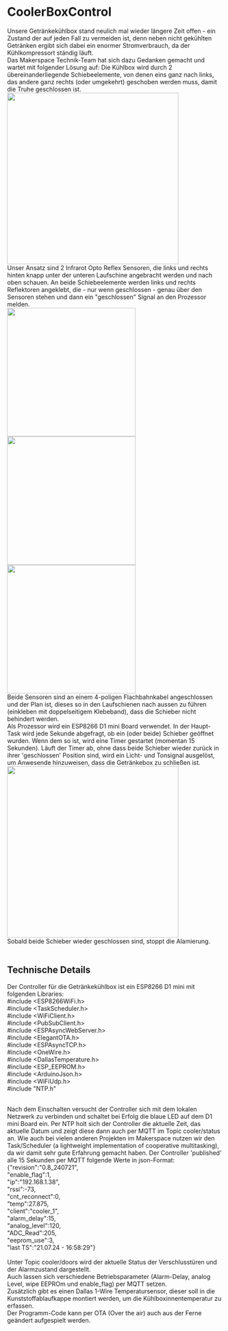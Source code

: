 # CoolerBoxControl
Unsere Getränkekühlbox stand neulich mal wieder längere Zeit offen - ein Zustand der auf jeden Fall zu vermeiden ist, denn neben nicht gekühlten Getränken ergibt sich dabei ein enormer Stromverbrauch, da der Kühlkompressort ständig läuft.
<br>
Das Makerspace Technik-Team hat sich dazu Gedanken gemacht und wartet mit folgender Lösung auf:
Die Kühlbox wird durch 2 übereinanderliegende Schiebeelemente, von denen eins ganz nach links, das andere ganz rechts (oder umgekehrt) geschoben werden muss, damit die Truhe geschlossen ist.
<br>
<img src="https://github.com/user-attachments/assets/3b224a5f-eef6-48cb-ab57-e48e8039918d" width="400">
<br>
Unser Ansatz sind 2 Infrarot Opto Reflex Sensoren, die links und rechts hinten knapp unter der unteren Laufschine angebracht werden und nach oben schauen. An beide Schiebeelemente werden links und rechts Reflektoren angeklebt, die - nur wenn geschlossen - genau über den Sensoren stehen und dann ein "geschlossen" Signal an den Prozessor melden.
<br>
<img src="https://github.com/user-attachments/assets/9c6b663d-930d-407b-ab10-18039a858a7a" width="300">
<img src="https://github.com/user-attachments/assets/f546fa4a-1c9c-4487-b759-9f8167c2bc52" width="300">
<img src="https://github.com/user-attachments/assets/7d660f90-6e68-4c0d-babe-1eb549d3b7fe" width="300">
<br>
Beide Sensoren sind an einem 4-poligen Flachbahnkabel angeschlossen und der Plan ist, dieses so in den Laufschienen nach aussen zu führen (einkleben mit doppelseitigem Klebeband), dass die Schieber nicht behindert werden.
<br> 
Als Prozessor wird ein ESP8266 D1 mini Board verwendet. In der Haupt-Task wird jede Sekunde abgefragt, ob ein (oder beide) Schieber geöffnet wurden. Wenn dem so ist, wird eine Timer gestartet (momentan 15 Sekunden).
Läuft der Timer ab, ohne dass beide Schieber wieder zurück in ihrer 'geschlossen' Position sind, wird ein Licht- und Tonsignal ausgelöst, um Anwesende hinzuweisen, dass die Getränkebox zu schließen ist.
<br>
<img src="https://github.com/user-attachments/assets/a8ea42ed-357d-41d9-a7d8-f03a35322d14" width="400">
<br>
Sobald beide Schieber wieder geschlossen sind, stoppt die Alamierung.
<br><br>
## Technische Details
Der Controller für die Getränkekühlbox ist ein ESP8266 D1 mini mit folgenden Libraries:<br>
#include <ESP8266WiFi.h><br>
#include <TaskScheduler.h><br>
#include <WiFiClient.h><br>
#include <PubSubClient.h><br>
#include <ESPAsyncWebServer.h><br>
#include <ElegantOTA.h><br>
#include <ESPAsyncTCP.h><br>
#include <OneWire.h><br>
#include <DallasTemperature.h><br>
#include <ESP_EEPROM.h><br>
#include <ArduinoJson.h><br>
#include <WiFiUdp.h><br>
#include "NTP.h"<br><br>

Nach dem Einschalten versucht der Controller sich mit dem lokalen Netzwerk zu verbinden und schaltet bei Erfolg die blaue LED auf dem D1 mini Board ein.
Per NTP holt sich der Controller die aktuelle Zeit, das aktuelle Datum und zeigt diese dann auch per MQTT im Topic cooler/status an.
Wie auch bei vielen anderen Projekten im Makerspace nutzen wir den Task/Scheduler (a lightweight implementation of cooperative multitasking), da wir damit sehr gute Erfahrung gemacht haben. 
Der Controller 'published' alle 15 Sekunden per MQTT folgende Werte in json-Format:<br>
{"revision":"0.8_240721",<br>
"enable_flag":1,<br>
"ip":"192.168.1.38",<br>
"rssi":-73,<br>
"cnt_reconnect":0,<br>
"temp":27.875,<br>
"client":"cooler_1",<br>
"alarm_delay":15,<br>
"analog_level":120,<br>
"ADC_Read":205,<br>
"eeprom_use":3,<br>
"last TS":"21.07.24 - 16:58:29"}<br>
<br>
Unter Topic cooler/doors wird der aktuelle Status der Verschlusstüren und der Alarmzustand dargestellt.<br>
Auch lassen sich verschiedene Betriebsparameter (Alarm-Delay, analog Level, wipe EEPROm und enable_flag) per MQTT setzen.
<br>Zusätzlich gibt es einen Dallas 1-Wire Temperatursensor, dieser soll in die Kunststoffablaufkappe montiert werden, um die Kühlboxinnentemperatur zu erfassen.
<br>Der Programm-Code kann per OTA (Over the air) auch aus der Ferne geändert aufgespielt werden.

